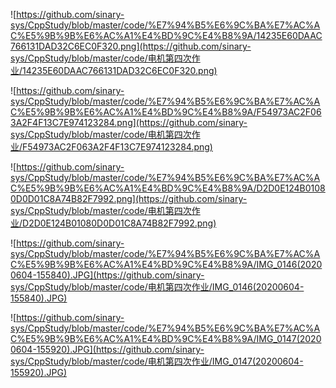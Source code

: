 ![https://github.com/sinary-sys/CppStudy/blob/master/code/%E7%94%B5%E6%9C%BA%E7%AC%AC%E5%9B%9B%E6%AC%A1%E4%BD%9C%E4%B8%9A/14235E60DAAC766131DAD32C6EC0F320.png](https://github.com/sinary-sys/CppStudy/blob/master/code/电机第四次作业/14235E60DAAC766131DAD32C6EC0F320.png)

![https://github.com/sinary-sys/CppStudy/blob/master/code/%E7%94%B5%E6%9C%BA%E7%AC%AC%E5%9B%9B%E6%AC%A1%E4%BD%9C%E4%B8%9A/F54973AC2F063A2F4F13C7E974123284.png](https://github.com/sinary-sys/CppStudy/blob/master/code/电机第四次作业/F54973AC2F063A2F4F13C7E974123284.png)

![https://github.com/sinary-sys/CppStudy/blob/master/code/%E7%94%B5%E6%9C%BA%E7%AC%AC%E5%9B%9B%E6%AC%A1%E4%BD%9C%E4%B8%9A/D2D0E124B01080D0D01C8A74B82F7992.png](https://github.com/sinary-sys/CppStudy/blob/master/code/电机第四次作业/D2D0E124B01080D0D01C8A74B82F7992.png)

![https://github.com/sinary-sys/CppStudy/blob/master/code/%E7%94%B5%E6%9C%BA%E7%AC%AC%E5%9B%9B%E6%AC%A1%E4%BD%9C%E4%B8%9A/IMG_0146(20200604-155840).JPG](https://github.com/sinary-sys/CppStudy/blob/master/code/电机第四次作业/IMG_0146(20200604-155840).JPG)

![https://github.com/sinary-sys/CppStudy/blob/master/code/%E7%94%B5%E6%9C%BA%E7%AC%AC%E5%9B%9B%E6%AC%A1%E4%BD%9C%E4%B8%9A/IMG_0147(20200604-155920).JPG](https://github.com/sinary-sys/CppStudy/blob/master/code/电机第四次作业/IMG_0147(20200604-155920).JPG)